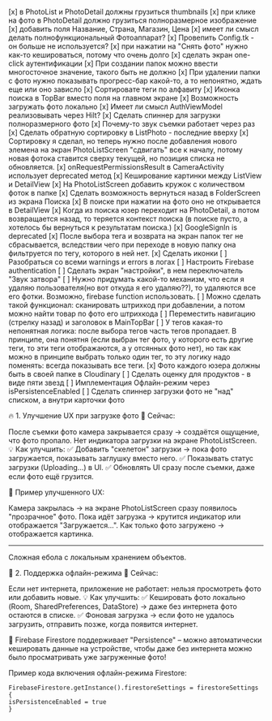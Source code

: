 [x] в PhotoList и PhotoDetail должны грузиться thumbnails
[x] при клике на фото в PhotoDetail должно грузиться полноразмерное изображение
[x] добавить поля Название, Страна, Магазин, Цена
[x] имеет ли смысл делать полнофункциональный Фотоаппарат?
[x] Провепить Config.tk - он больше не используется?
[x] при нажатии на "Снять фото" нужно как-то кешироваться, потому что очень долго
[х] сделать экран one-click аутентификации
[x] При создании папок можно ввести многосточное значение, такого быть не должно
[x] При удалении папки с фото нужно показывать прогресс-бар какой-то, а то непонятно, ждать еще или оно зависло
[x] Сортировате теги по алфавиту
[x] Иконка поиска в TopBar вместо поля на главном экране
[x] Возможность загружать фото локально
[x] Имеет ли смысл AuthViewModel реализовывать через Hilt?
[x] Сделать спиннер для загрузки полноразмерного фото
[x] Почему-то звук съемки работает через раз
[x] Сделать обратную сортировку в ListPhoto - последние вверху
[x] Сортировку я сделал, но теперь нужно после добавления нового элемена на экран PhotoListScreen "сдвигать" все к началу, потому новая фотока ставится сверху текущей, но позиция списка не обновляется.
[x] onRequestPermissionsResult в CameraActivity использует deprecated метод
[x] Кеширование картинки между ListView и DetailView
[x] На PhotoListScreen добавить кружок с количеством фоток в папке
[x] Сделать возможность вернуться назад в FolderScreen из экрана Поиска
[x] В поиске при нажатии на фото оно не открывается в DetailView
[x] Когда из поиска юзер переходит на PhotoDetail, а потом возвращается назад, то теряется контекст поиска (в поиске пусто, а хотелось бы вернуться к результатам поиска.)
[x] GoogleSignIn is deprecated
[x] После выбора тега и возврата на экран папок тег не сбрасывается, вследствии чего при переходе в новую папку она фильтруется по тегу, которого в ней нет.
[x] Сделать иконки
[ ] Разобраться со всеми warnings и errors в логах
[ ] Настроить Firebase authentication
[ ] Сделать экран "настройки", в нем переключатель "Звук затвора"
[ ] Нужно придумать какой-то механизм, что если я удаляю пользователя(но вот откуда я его удаляю??), то удаляются все его фотки. Возможно, firebase function использовать.
[ ] Можно сделать такой функционал: сканировать штрихкод при добавлении, а потом можно найти товар по фото его штрихкода
[ ] Переместить навигацию (стрелку назад) и заголовок в MainTopBar
[ ] У тегов какая-то непонятная логика: после выбора тегов часть тегов пропадает. В принципе, она понятня (если выбран тег фото, у которого есть другие теги, то эти теги отображаются, а у отсянных фото нет), но так как можно в принципе выбрать только один тег, то эту логику надо поменять: всегда показывать все теги.
[x] Фото каждого юзера должны быть в своей папке в Cloudinary
[ ] Сделать оценку для продуктов - в виде пяти звезд
[ ] Имплементация Офлайн-режим через isPersistenceEnabled
[ ] Сделать спиннер загрузки фото не "над" списком, а внутри карточки фото

🔥 1. Улучшение UX при загрузке фото
📌 Сейчас:

После съемки фото камера закрывается сразу → создаётся ощущение, что фото пропало.
Нет индикатора загрузки на экране PhotoListScreen.
💡 Как улучшить:
✅ Добавить "скелетон" загрузки → пока фото загружается, показывать заглушку вместо него.
✅ Показывать статус загрузки (Uploading...) в UI.
✅ Обновлять UI сразу после съемки, даже если фото ещё грузится.

🔹 Пример улучшенного UX:

Камера закрылась → на экране PhotoListScreen сразу появилось "прозрачное" фото.
Пока идёт загрузка → крутится индикатор или отображается "Загружается...".
Как только фото загружено → отображается картинка.

--------------------
Сложная ебола с локальным хранением объектов.

🚀 2. Поддержка офлайн-режима
📌 Сейчас:

Если нет интернета, приложение не работает: нельзя просмотреть фото или добавить новые.
💡 Как улучшить:
✅ Кешировать фото локально (Room, SharedPreferences, DataStore) → даже без интернета фото остаются в списке.
✅ Фоновая загрузка → если фото не удалось загрузить, отправить позже, когда появится интернет.

🔹 Firebase Firestore поддерживает "Persistence" – можно автоматически кешировать данные на устройстве, чтобы даже без интернета можно было просматривать уже загруженные фото!

Пример кода включения офлайн-режима Firestore:

```
FirebaseFirestore.getInstance().firestoreSettings = firestoreSettings {
isPersistenceEnabled = true
}
```






